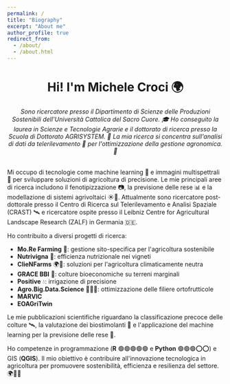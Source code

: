 ```yaml
---
permalink: /
title: "Biography"
excerpt: "About me"
author_profile: true
redirect_from: 
  - /about/
  - /about.html
---
```

<h1 align="center"> Hi! I'm Michele Croci 🌍</h1>
<h6 align="center"> Sono ricercatore presso il Dipartimento di Scienze delle Produzioni Sostenibili dell'Università Cattolica del Sacro Cuore. 🎓 Ho conseguito la laurea in Scienze e Tecnologie Agrarie e il dottorato di ricerca presso la Scuola di Dottorato AGRISYSTEM. 🌱 La mia ricerca si concentra sull'analisi di dati da telerilevamento 📡 per l'ottimizzazione della gestione agronomica. 🚜 </h6> 

Mi occupo di tecnologie come machine learning 🤖 e immagini multispettrali 🌈 per sviluppare soluzioni di agricoltura di precisione. Le mie principali aree di ricerca includono il fenotipizzazione 📷, la previsione delle rese 📊 e la modellazione di sistemi agrivoltaici ☀️🌾. Attualmente sono ricercatore post-dottorale presso il Centro di Ricerca sul Telerilevamento e Analisi Spaziale (CRAST) 🛰️ e ricercatore ospite presso il Leibniz Centre for Agricultural Landscape Research (ZALF) in Germania 🇩🇪.

Ho contribuito a diversi progetti di ricerca:
- **Mo.Re Farming** 🚜: gestione sito-specifica per l'agricoltura sostenibile
- **Nutrivigna** 🍇: efficienza nutrizionale nei vigneti
- **ClieNFarms** 🌍🚜: soluzioni per l'agricoltura climaticamente neutra
- **GRACE BBI** 🌾: colture bioeconomiche su terreni marginali
- **Positive** 💧: irrigazione di precisione 
- **Agro.Big.Data.Science** 🥬🍐🥝: ottimizzazione delle filiere ortofrutticole
- **MARVIC**
- **EOAGriTwin**

Le mie pubblicazioni scientifiche riguardano la classificazione precoce delle colture 🛰️, la valutazione dei biostimolanti 🌱 e l'applicazione del machine learning per la previsione delle rese 📡.

Ho competenze in programmazione (**R** 🟢🟢🟢🟢🟢 e **Python** 🟢🟢🟢⭕⭕) e GIS (**QGIS**).
Il mio obiettivo è contribuire all'innovazione tecnologica in agricoltura per promuovere sostenibilità, efficienza e resilienza del settore. 🌍🌱🚜
